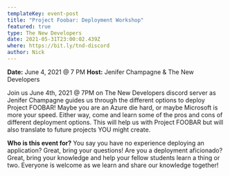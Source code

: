 ```yaml
---
templateKey: event-post
title: "Project Foobar: Deployment Workshop"
featured: true
type: The New Developers
date: 2021-05-31T23:00:02.439Z
where: https://bit.ly/tnd-discord
author: Nick
---
```

**Date:** June 4, 2021 @ 7 PM
**Host:** Jenifer Champagne & The New Developers


Join us June 4th, 2021 @ 7PM on The New Developers discord server as Jenifer Champagne guides us through the different options to deploy Project FOOBAR! Maybe you are an Azure die hard, or maybe Microsoft is more your speed. Either way, come and learn some of the pros and cons of different deployment options. This will help us with Project FOOBAR but will also translate to future projects YOU might create. 

**Who is this event for?**
You say you have no experience deploying an application? Great, bring your questions! Are you a deployment aficionado? Great, bring your knowledge and help your fellow students learn a thing or two. Everyone is welcome as we learn and share our knowledge together!
